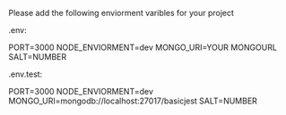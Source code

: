 Please add the following enviorment varibles for your project 

.env:

PORT=3000
NODE_ENVIORMENT=dev
MONGO_URI=YOUR MONGOURL
SALT=NUMBER

.env.test:

PORT=3000
NODE_ENVIORMENT=dev
MONGO_URI=mongodb://localhost:27017/basicjest
SALT=NUMBER